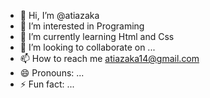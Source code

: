 - 👋 Hi, I’m @atiazaka
- 👀 I’m interested in Programing
- 🌱 I’m currently learning Html and Css
- 💞️ I’m looking to collaborate on ...
- 📫 How to reach me atiazaka14@gmail.com
- 😄 Pronouns: ...
- ⚡ Fun fact: ...

<!---
atiazaka/atiazaka is a ✨ special ✨ repository because its `README.md` (this file) appears on your GitHub profile.
You can click the Preview link to take a look at your changes.
--->
